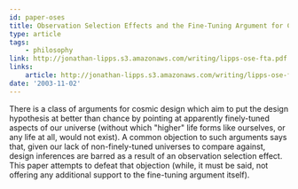 ```yaml
---
id: paper-oses
title: Observation Selection Effects and the Fine-Tuning Argument for Cosmic Design
type: article
tags:
    - philosophy
link: http://jonathan-lipps.s3.amazonaws.com/writing/lipps-ose-fta.pdf
links:
    article: http://jonathan-lipps.s3.amazonaws.com/writing/lipps-ose-fta.pdf
date: '2003-11-02'
---
```


There is a class of arguments for cosmic design which aim to put the design hypothesis at better
than chance by pointing at apparently finely-tuned aspects of our universe (without which "higher"
life forms like ourselves, or any life at all, would not exist). A common objection to such
arguments says that, given our lack of non-finely-tuned universes to compare against, design
inferences are barred as a result of an observation selection effect. This paper attempts to defeat
that objection (while, it must be said, not offering any additional support to the fine-tuning
argument itself).
